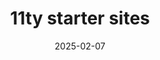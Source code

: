 ---
title:  11ty starter sites 
description: Rebuilding a website with the 11ty (Eleventy) Static Site Generator.
date: 2025-02-07
tags: ["build"]
permalink: "build/7{{slugify }}/"
draft: true
---
